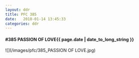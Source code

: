 ```yaml
---
layout: ddr
title: PFC 385
date:   2018-01-14 13:45:33
categories: ddr
---
```


#### **#385** PASSION OF LOVE<span class="pull-right">{{ page.date | date_to_long_string }}</span>
![](/images/pfc/385_PASSION OF LOVE.jpg)
